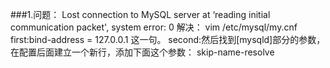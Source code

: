 ###1.问题：
	Lost connection to MySQL server at ‘reading initial communication packet', system error: 0
	解决：
	vim /etc/mysql/my.cnf
	first:bind-address = 127.0.0.1 这一句。
	second:然后找到[mysqld]部分的参数，在配置后面建立一个新行，添加下面这个参数：
	skip-name-resolve